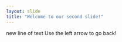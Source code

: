```yaml
---
layout: slide
title: "Welcome to our second slide!"
---
```

new line of text
Use the left arrow to go back!
